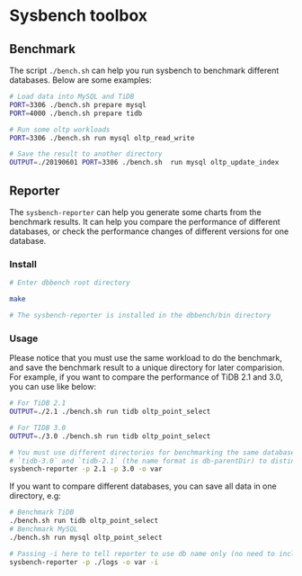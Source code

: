 # Sysbench toolbox 

## Benchmark 

The script `./bench.sh` can help you run sysbench to benchmark different databases. Below are some examples:

```bash
# Load data into MySQL and TiDB
PORT=3306 ./bench.sh prepare mysql
PORT=4000 ./bench.sh prepare tidb

# Run some oltp workloads
PORT=3306 ./bench.sh run mysql oltp_read_write

# Save the result to another directory 
OUTPUT=./20190601 PORT=3306 ./bench.sh  run mysql oltp_update_index
```

## Reporter

The `sysbench-reporter` can help you generate some charts from the benchmark results. It can help you compare the performance of different databases, or check the performance changes of different versions for one database.

### Install

```bash
# Enter dbbench root directory

make 

# The sysbench-reporter is installed in the dbbench/bin directory
```

### Usage

Please notice that you must use the same workload to do the benchmark, and save the benchmark result to a unique directory for later comparision. For example, if you want to compare the performance of TiDB 2.1 and 3.0, you can use like below:

```bash
# For TiDB 2.1 
OUTPUT=./2.1 ./bench.sh run tidb oltp_point_select

# For TIDB 3.0
OUTPUT=./3.0 ./bench.sh run tidb oltp_point_select

# You must use different directories for benchmarking the same database, the sysbench-reporter will use 
# `tidb-3.0` and `tidb-2.1` (the name format is db-parentDir) to distinguish the results in the output charts. 
sysbench-reporter -p 2.1 -p 3.0 -o var 
```

If you want to compare different databases, you can save all data in one directory, e.g:

```bash
# Benchmark TiDB 
./bench.sh run tidb oltp_point_select
# Benchmark MySQL
./bench.sh run mysql oltp_point_select

# Passing -i here to tell reporter to use db name only (no need to include the parent directory) as identification in the chart, 
sysbench-reporter -p ./logs -o var -i
```